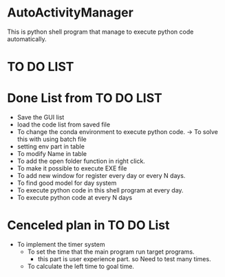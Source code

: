# AutoActivityManager

This is python shell program that manage to execute python code automatically.



# TO DO LIST



# Done List from TO DO LIST

+ Save the GUI list 
+ load the code list from saved file
+ To change the conda environment to execute python code. -> To solve this with using batch file
+ setting env part in table
+ To modify Name in table
+ To add the open folder function in right click.
+ To make it possible to execute EXE file 
+ To add new window for register every day or every N days.
+ To find good model for day system
+ To execute python code in this shell program at every day. 
+ To execute python code at every N days


# Cenceled plan in TO DO List

+ To implement the timer system
   - To set the time that the main program run target programs. 
      * this part is user experience part. so Need to test many times.
   - To calculate the left time to goal time.
